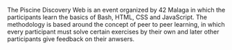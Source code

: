 The Piscine Discovery Web is an event organized by 42 Malaga in which the participants learn the basics of Bash, HTML, CSS and JavaScript. The methodology is based around the concept of peer to peer learning, in which every participant must solve certain exercises by their own and later other participants give feedback on their anwsers.
